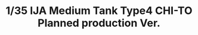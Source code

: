 ---
layout: product
title: "1/35 IJA Medium Tank Type4 CHI-TO  Planned production Ver.       "
price: "7500" 
desc: "Maketa"
img_path: "/assets/img/FM33.webp"
brand: "FineMolds"
available: false
special_offer: false
new: false
soon: false
cat: "010000"
subcat: "015900"
subsubcat: "0N/A"
sifra: "FM33"
popular: false
spec: false
---